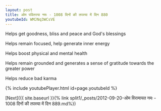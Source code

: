 ```yaml
---
layout: post
title: ओम पवितरया नमः - 1008 दिनों की तपस्या में दिन 880
youtubeId: WMJNq3WCsVE
---
```

 
 
Helps get goodness, bliss and peace and God's blessings
 
Helps remain focused, help generate inner energy 
 
Helps boost physical and mental health 
 
Helps remain grounded and generates a sense of gratitude towards the greater power 
 
Helps reduce bad karma
 
 
 
 


{% include youtubePlayer.html id=page.youtubeId %}
 
[Next]({{ site.baseurl }}{% link  split1/_posts/2012-09-20-ओम विरामायत नमः - 1008 दिनों की तपस्या में दिन 889.md%})
 
